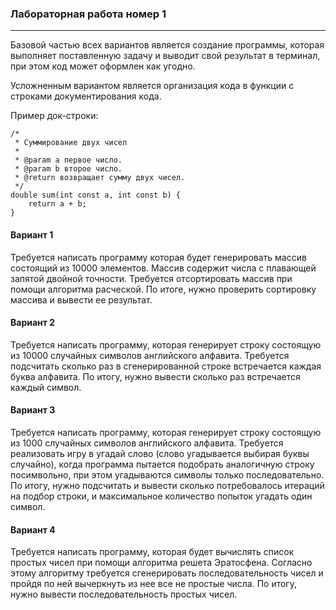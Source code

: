 ### Лабораторная работа номер 1
----------------------------------


Базовой частью всех вариантов является создание программы, которая выполняет поставленную задачу и выводит свой результат в терминал, при этом код может оформлен как угодно.

Усложненным вариантом является организация кода в функции с строками документирования кода.

Пример док-строки:
```
/*
 * Суммирование двух чисел
 *
 * @param a первое число.
 * @param b второе число.
 * @return возвращает сумму двух чисел.
 */
double sum(int const a, int const b) {
    return a + b;
}
```

#### Вариант 1

Требуется написать программу которая будет генерировать массив состоящий из 10000 элементов. Массив содержит числа с плавающей запятой двойной точности. Требуется отсортировать массив при помощи алгоритма расческой. По итоге, нужно проверить сортировку массива и вывести ее результат.


#### Вариант 2

Требуется написать программу, которая генерирует строку состоящую из 10000 случайных символов английского алфавита. Требуется подсчитать сколько раз в сгенерированной строке встречается каждая буква алфавита. По итогу, нужно вывести сколько раз встречается каждый символ.


#### Вариант 3

Требуется написать программу, которая генерирует строку состоящую из 1000 случайных символов английского алфавита. Требуется реализовать игру в угадай слово (слово угадывается выбирая буквы случайно), когда программа пытается подобрать аналогичную строку посимвольно, при этом угадываются символы только последовательно. По итогу, нужно подсчитать и вывести сколько потребовалось итераций на подбор строки, и максимальное количество попыток угадать один символ.


#### Вариант 4

Требуется написать программу, которая будет вычислять список простых чисел при помощи алгоритма решета Эратосфена. Согласно этому алгоритму требуется сгенерировать последовательность чисел и пройдя по ней вычеркнуть из нее все не простые числа. По итогу, нужно вывести последовательность простых чисел.
